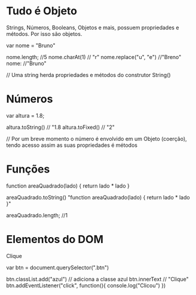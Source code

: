 # Tudo é Objeto

Strings, Números, Booleans, Objetos e mais, possuem propriedades e métodos. Por isso são objetos.

var nome = "Bruno"

nome.length; //5
nome.charAt(1) // "r"
nome.replace("u", "e") //"Breno"
nome: //"Bruno"

// Uma string herda propriedades e métodos do construtor String()

# Números

var altura = 1.8;

altura.toString() // "1.8
altura.toFixed() // "2"

// Por um breve momento o número é envolvido em um Objeto
(coerção), tendo acesso assim as suas propriedades é métodos

# Funções

function areaQuadrado(lado) {
return lado \* lado
}

areaQuadrado.toString()
"function areaQuadrado(lado) {
return lado \* lado
}"

areaQuadrado.length; //1

# Elementos do DOM

<a class="btn">Clique</a>

var btn = document.querySelector(".btn")

btn.classList.add("azul") // adiciona a classe azul
btn.innerText // "Clique"
btn.addEventListener("click", function(){
console.log("Clicou")
})
